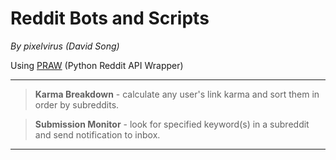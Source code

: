 Reddit Bots and Scripts
=======================

*By pixelvirus (David Song)*

Using [PRAW](https://praw.readthedocs.org/ "PRAW") (Python Reddit API Wrapper)

------
>**Karma Breakdown** - calculate any user's link karma and sort them in order by subreddits.

>**Submission Monitor** - look for specified keyword(s) in a subreddit and send notification to inbox.


------